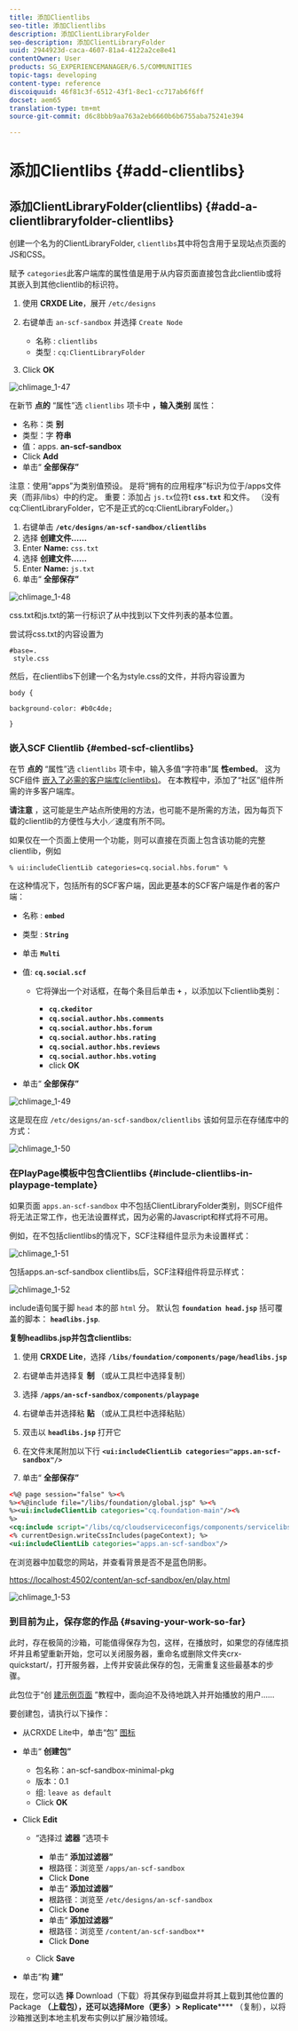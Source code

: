 ```yaml
---
title: 添加Clientlibs
seo-title: 添加Clientlibs
description: 添加ClientLibraryFolder
seo-description: 添加ClientLibraryFolder
uuid: 2944923d-caca-4607-81a4-4122a2ce8e41
contentOwner: User
products: SG_EXPERIENCEMANAGER/6.5/COMMUNITIES
topic-tags: developing
content-type: reference
discoiquuid: 46f81c3f-6512-43f1-8ec1-cc717ab6f6ff
docset: aem65
translation-type: tm+mt
source-git-commit: d6c8bbb9aa763a2eb6660b6b6755aba75241e394

---
```



# 添加Clientlibs {#add-clientlibs}

## 添加ClientLibraryFolder(clientlibs) {#add-a-clientlibraryfolder-clientlibs}

创建一个名为的ClientLibraryFolder, `clientlibs`其中将包含用于呈现站点页面的JS和CSS。

赋予 `categories`此客户端库的属性值是用于从内容页面直接包含此clientlib或将其嵌入到其他clientlib的标识符。

1. 使用 **CRXDE Lite**，展开 `/etc/designs`

1. 右键单击 `an-scf-sandbox` 并选择 `Create Node`

   * 名称 : `clientlibs`
   * 类型 : `cq:ClientLibraryFolder`

1. Click **OK**

![chlimage_1-47](assets/chlimage_1-47.png)

在新节 **点的** “属性”选 `clientlibs` 项卡中 **，输入类别** 属性：

* 名称：类 **别**
* 类型：字 **符串**
* 值：apps. **an-scf-sandbox**
* Click **Add**
* 单击“ **全部保存”**

注意：使用“apps”为类别值预设。 是将“拥有的应用程序”标识为位于/apps文件夹（而非/libs）中的约定。  重要：添加占 `js.tx`位符t **`css.txt`** 和文件。 （没有cq:ClientLibraryFolder，它不是正式的cq:ClientLibraryFolder。）

1. 右键单击 **`/etc/designs/an-scf-sandbox/clientlibs`**
1. 选择 **创建文件……**
1. Enter **Name:** `css.txt`
1. 选择 **创建文件……**
1. Enter **Name:** `js.txt`
1. 单击“ **全部保存”**

![chlimage_1-48](assets/chlimage_1-48.png)

css.txt和js.txt的第一行标识了从中找到以下文件列表的基本位置。

尝试将css.txt的内容设置为

```
#base=.
 style.css
```

然后，在clientlibs下创建一个名为style.css的文件，并将内容设置为

`body {`

`background-color: #b0c4de;`

`}`

### 嵌入SCF Clientlib {#embed-scf-clientlibs}

在节 **点的** “属性”选 `clientlibs` 项卡中，输入多值“字符串”属 **性embed**。 这为SCF组件 [嵌入了必需的客户端库(clientlibs)](/help/communities/client-customize.md#clientlibs-for-scf)。 在本教程中，添加了“社区”组件所需的许多客户端库。

**请注意** ，这可能是生产站点所使用的方法，也可能不是所需的方法，因为每页下载的clientlib的方便性与大小／速度有所不同。

如果仅在一个页面上使用一个功能，则可以直接在页面上包含该功能的完整clientlib，例如

`% ui:includeClientLib categories=cq.social.hbs.forum" %`

在这种情况下，包括所有的SCF客户端，因此更基本的SCF客户端是作者的客户端：

* 名称 : **`embed`**
* 类型 : **`String`**
* 单击 **`Multi`**
* 值: **`cq.social.scf`**

   * 它将弹出一个对话框，在每个条目后单击 **`+`** ，以添加以下clientlib类别：

      * **`cq.ckeditor`**
      * **`cq.social.author.hbs.comments`**
      * **`cq.social.author.hbs.forum`**
      * **`cq.social.author.hbs.rating`**
      * **`cq.social.author.hbs.reviews`**
      * **`cq.social.author.hbs.voting`**
      * click **OK**

* 单击“ **全部保存”**

![chlimage_1-49](assets/chlimage_1-49.png)

这是现在应 `/etc/designs/an-scf-sandbox/clientlibs` 该如何显示在存储库中的方式：

![chlimage_1-50](assets/chlimage_1-50.png)

### 在PlayPage模板中包含Clientlibs {#include-clientlibs-in-playpage-template}

如果页面 `apps.an-scf-sandbox` 中不包括ClientLibraryFolder类别，则SCF组件将无法正常工作，也无法设置样式，因为必需的Javascript和样式将不可用。

例如，在不包括clientlibs的情况下，SCF注释组件显示为未设置样式：

![chlimage_1-51](assets/chlimage_1-51.png)

包括apps.an-scf-sandbox clientlibs后，SCF注释组件将显示样式：

![chlimage_1-52](assets/chlimage_1-52.png)

include语句属于脚 `head` 本的部 `html` 分。 默认包 **`foundation head.jsp`** 括可覆盖的脚本： **`headlibs.jsp`**.

**复制headlibs.jsp并包含clientlibs:**

1. 使用 **CRXDE Lite**，选择 **`/libs/foundation/components/page/headlibs.jsp`**

1. 右键单击并选择复 **制** （或从工具栏中选择复制）
1. 选择 **`/apps/an-scf-sandbox/components/playpage`**
1. 右键单击并选择粘 **贴** （或从工具栏中选择粘贴）
1. 双击以 **`headlibs.jsp`** 打开它
1. 在文件末尾附加以下行
   **`<ui:includeClientLib categories="apps.an-scf-sandbox"/>`**

1. 单击“ **全部保存”**

```xml
<%@ page session="false" %><%
%><%@include file="/libs/foundation/global.jsp" %><%
%><ui:includeClientLib categories="cq.foundation-main"/><%
%>
<cq:include script="/libs/cq/cloudserviceconfigs/components/servicelibs/servicelibs.jsp"/>
<% currentDesign.writeCssIncludes(pageContext); %>
<ui:includeClientLib categories="apps.an-scf-sandbox"/>
```

在浏览器中加载您的网站，并查看背景是否不是蓝色阴影。

[https://localhost:4502/content/an-scf-sandbox/en/play.html](https://localhost:4502/content/an-scf-sandbox/en/play.html)

![chlimage_1-53](assets/chlimage_1-53.png)

### 到目前为止，保存您的作品 {#saving-your-work-so-far}

此时，存在极简的沙箱，可能值得保存为包，这样，在播放时，如果您的存储库损坏并且希望重新开始，您可以关闭服务器，重命名或删除文件夹crx-quickstart/，打开服务器，上传并安装此保存的包，无需重复这些最基本的步骤。

此包位于“创 [建示例页面](/help/communities/create-sample-page.md) ”教程中，面向迫不及待地跳入并开始播放的用户……

要创建包，请执行以下操作：

* 从CRXDE Lite中，单击“包” [图标](https://localhost:4502/crx/packmgr/)
* 单击“ **创建包”**

   * 包名称：an-scf-sandbox-minimal-pkg
   * 版本：0.1
   * 组: `leave as default`
   * Click **OK**

* Click **Edit**

   * “选择过 **滤器** ”选项卡

      * 单击“ **添加过滤器”**
      * 根路径：浏览至 `/apps/an-scf-sandbox`
      * Click **Done**
      * 单击“ **添加过滤器”**
      * 根路径：浏览至 `/etc/designs/an-scf-sandbox`
      * Click **Done**
      * 单击“ **添加过滤器”**
      * 根路径：浏览至 `/content/an-scf-sandbox**`
      * Click **Done**
   * Click **Save**


* 单击“构 **建”**

现在，您可以选 **择** Download（下载）将其保存到磁盘并将其上载到其他位置的Package **（上载包），还可以选择More（更多）> Replicate****** （复制），以将沙箱推送到本地主机发布实例以扩展沙箱领域。